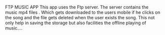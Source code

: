 FTP MUSIC APP
This app uses the Ftp server. The server contains the music mp4 files . Which gets downloaded to the users mobile if he clicks on the song and the file gets deleted when the user exists the song. This not only help in saving the storage but also facilities the offline playing of music....
